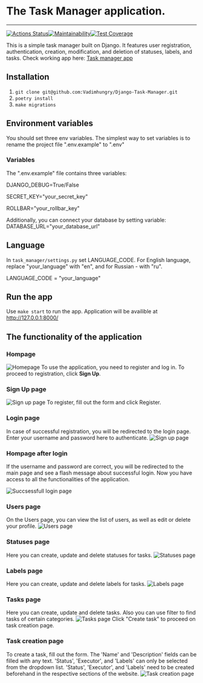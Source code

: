 # The Task Manager application.
___
[![Actions Status](https://github.com/Vadimhungry/python-project-52/actions/workflows/hexlet-check.yml/badge.svg)](https://github.com/Vadimhungry/python-project-52/actions)[![Maintainability](https://api.codeclimate.com/v1/badges/d8910e1e0b24d5145a42/maintainability)](https://codeclimate.com/github/Vadimhungry/python-project-52/maintainability)[![Test Coverage](https://api.codeclimate.com/v1/badges/d8910e1e0b24d5145a42/test_coverage)](https://codeclimate.com/github/Vadimhungry/python-project-52/test_coverage)

This is a simple task manager built on Django. It features user registration, authentication, creation, modification, and deletion of statuses, labels, and tasks. Check working app here: [Task manager app](https://python-project-52-production-9e9a.up.railway.app/)

## Installation 
1. `git clone git@github.com:Vadimhungry/Django-Task-Manager.git`
2. `poetry install`
3. `make migrations`

## Environment variables
You should set three env variables.
The simplest way to set variables is to rename the project file ".env.example" to ".env"

### Variables
The ".env.example" file contains three variables:

DJANGO_DEBUG=True/False

SECRET_KEY="your_secret_key"

ROLLBAR="your_rollbar_key"

Additionally, you can connect your database by setting variable:
DATABASE_URL="your_database_url"

## Language

In `task_manager/settings.py` set LANGUAGE_CODE.
For English language, replace "your_language" with "en", and for Russian - with "ru".

LANGUAGE_CODE = "your_language"

## Run the app

Use `make start` to run the app.
Application will be availible at http://127.0.0.1:8000/

## The functionality of the application
### Hompage
![Homepage](https://i.postimg.cc/q74mHrxh/Screenshot-2024-02-27-at-15-58-15.png)
To use the application, you need to register and log in. To proceed to registration, click **Sign Up**.

### Sign Up page
![Sign up page](https://i.postimg.cc/Vk6QQjsP/Screenshot-2024-02-27-at-16-09-35.png)
To register, fill out the form and click Register.

### Login page
In case of successful registration, you will be redirected to the login page. 
Enter your username and password here to authenticate.
![Sign up page](https://i.postimg.cc/02vw90B3/Screenshot-2024-02-27-at-16-12-48.png)

### Hompage after login
If the username and password are correct, you will be redirected to the main page and see a flash message about successful login. Now you have access to all the functionalities of the application.

![Succsessfull login page](https://i.postimg.cc/k5PrHD4x/Screenshot-2024-02-27-at-16-16-26.png)

### Users page
On the Users page, you can view the list of users, as well as edit or delete your profile.
![Users page](https://i.postimg.cc/GpvjMm8T/Screenshot-2024-02-27-at-16-23-43.png)

### Statuses page
Here you can create, update and delete statuses for tasks.
![Statuses page](https://i.postimg.cc/B6nfskGp/Screenshot-2024-02-27-at-16-26-55.png)

### Labels page
Here you can create, update and delete labels for tasks.
![Labels page](https://i.postimg.cc/vBxFc9cx/Screenshot-2024-02-27-at-16-30-52.png)

### Tasks page
Here you can create, update and delete tasks.
Also you can use filter to find tasks of certain categories.
![Tasks page](https://i.postimg.cc/R054KgxQ/Screenshot-2024-02-27-at-16-45-46.png)
Click "Create task" to proceed on task creation page.

### Task creation page
To create a task, fill out the form. The 'Name' and 'Description' fields can be filled with any text. 'Status', 'Executor', and 'Labels' can only be selected from the dropdown list. 'Status', 'Executor', and 'Labels' need to be created beforehand in the respective sections of the website.
![Task creation page](https://i.postimg.cc/zX2nzgY1/Screenshot-2024-02-27-at-16-51-34.png)
